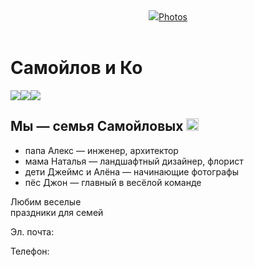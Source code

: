 <body>
        <header>
            <img class="logo" src="https://mars.algoritmika.org/uploads/2021/01/logo_0_1611062995.svg"><a class="button" href="https://nadvilboa.github.io/5-4-1/index2.html">Photos</a>
        </header>
        <main>
            <h1>Самойлов и Ко</h1>
            <p class="gallery"><img src="https://mars.algoritmika.org/uploads/2021/01/happy-family-2284698_1920%201_0_1611063484.png"><img src="https://mars.algoritmika.org/uploads/2021/01/children-817368_1920%201_0_1611063484.png"><img src="https://mars.algoritmika.org/uploads/2021/01/house-1158139_1920%201_0_1611063484.png"></p>
            <h2>Мы — семья Самойловых <img src="https://mars.algoritmika.org/uploads/2021/01/smile_0_1611062995.svg" height="20px"></h2>
            <ul>
                <li>папа Алекс — инженер, архитектор</li>
                <li>мама Наталья — ландшафтный дизайнер, флорист</li>
                <li>дети Джеймс и Алёна — начинающие фотографы</li>
                <li>пёс Джон — главный в весёлой команде</li>
            </ul>
            <p class="keyPhrase">Любим веселые <br>праздники для семей</p>
        </main>
        <footer>
            <p>Эл. почта:</p>
            <p>Телефон: </p>
        </footer>
    

</body>
